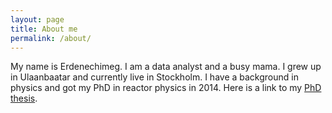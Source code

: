 ```yaml
---
layout: page
title: About me 
permalink: /about/
---
```


My name is Erdenechimeg. I am a data analyst and a busy mama. 
I grew up in Ulaanbaatar and currently live in Stockholm. 
I have a background in physics and got my PhD in reactor physics in 2014. 
Here is a link to my [PhD thesis](http://www.diva-portal.org/smash/get/diva2:727866/FULLTEXT01.pdf).   
<I strongly believe in facts presented by careful numerical analyses.> 
